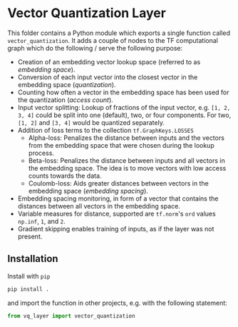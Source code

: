 # Vector Quantization Layer

This folder contains a Python module which exports a single function called `vector_quantization`.
It adds a couple of nodes to the TF computational graph which do the following / serve the following purpose:

* Creation of an embedding vector lookup space (referred to as _embedding space_).
* Conversion of each input vector into the closest vector in the embedding space (_quantization_).
* Counting how often a vector in the embedding space has been used for the quantization (_access count_).
* Input vector splitting: Lookup of fractions of the input vector,
  e.g. `[1, 2, 3, 4]` could be split into one (default), two, or four components. For two, `[1, 2]` and `[3, 4]` would be quantized separately.
* Addition of loss terms to the collection `tf.GraphKeys.LOSSES`
    * Alpha-loss: Penalizes the distance between inputs and the vectors from the embedding space that were chosen during the lookup process.
    * Beta-loss: Penalizes the distance between inputs and all vectors in the embedding space. The idea is to move vectors with low access counts towards the data.
    * Coulomb-loss: Aids greater distances between vectors in the embedding space (_embedding spacing_).
* Embedding spacing monitoring, in form of a vector that contains the distances between all vectors in the embedding space.
* Variable measures for distance, supported are `tf.norm`'s `ord` values `np.inf`, `1`, and `2`.
* Gradient skipping enables training of inputs, as if the layer was not present.


## Installation

Install with `pip`

```bash
pip install .
```

and import the function in other projects, e.g. with the following statement:

```python
from vq_layer import vector_quantization
```
